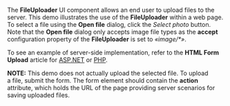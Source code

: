 The **FileUploader** UI component allows an&nbsp;end user to&nbsp;upload files to&nbsp;the server. This demo illustrates the use of&nbsp;the **FileUploader** within a&nbsp;web page. To&nbsp;select a&nbsp;file using the **Open file** dialog, click the _Select photo_ button. Note that the **Open file** dialog only accepts image file types as&nbsp;the **accept** configuration property of&nbsp;the **FileUploader** is&nbsp;set to&nbsp;_&laquo;image/\*&raquo;_. 

To see an example of server-side implementation, refer to the **HTML Form Upload** article for [ASP.NET](/Documentation/Guide/UI_Components/FileUploader/Upload_Files/Server-Side_Implementation_in_ASP.NET/#HTML_Form_Upload) or [PHP](/Documentation/Guide/UI_Components/FileUploader/Upload_Files/Server-Side_Implementation_in_PHP/#HTML_Form_Upload).

**NOTE:** This demo does not actually upload the selected file. To&nbsp;upload a&nbsp;file, submit the form. The form element should contain the **action** attribute, which holds the URL of&nbsp;the page providing server scenarios for saving uploaded files.